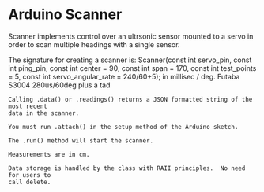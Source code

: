 Arduino Scanner
===============

Scanner implements control over an ultrsonic sensor mounted to a 
   servo in order to scan multiple headings with a single sensor.
      
   The signature for creating a scanner is:
   Scanner(const int servo_pin, 
           const int ping_pin, 
           const int center = 90,
           const int span = 170,
           const int test_points = 5,
           const int servo_angular_rate = 240/60+5);	in millisec / deg.  Futaba S3004 280us/60deg plus a tad
             
    Calling .data() or .readings() returns a JSON formatted string of the most recent
    data in the scanner.

    You must run .attach() in the setup method of the Arduino sketch.

    The .run() method will start the scanner.  
    
    Measurements are in cm.
    
    Data storage is handled by the class with RAII principles.  No need for users to
    call delete.

